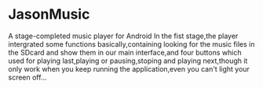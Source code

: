 # JasonMusic
A stage-completed music player for Android
In the fist stage,the player intergrated some functions basically,containing looking for the music files in the SDcard and show them in 
our main interface,and four buttons which used for playing last,playing or pausing,stoping and playing next,though it only work when you 
keep running the application,even you can't light your screen off...
